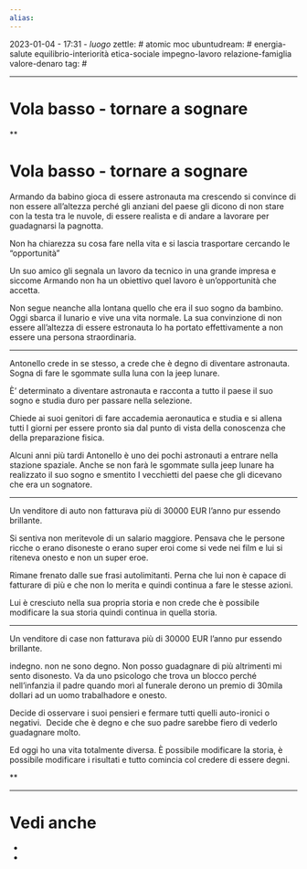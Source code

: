 ```yaml
---
alias: 
---
```

2023-01-04 - 17:31 - *luogo*
zettle: # atomic moc
ubuntudream: # energia-salute equilibrio-interiorità etica-sociale impegno-lavoro relazione-famiglia valore-denaro 
tag: #

---
# Vola basso - tornare a sognare


**

# Vola basso - tornare a sognare

Armando da babino gioca di essere astronauta ma crescendo si convince di non essere all’altezza perché gli anziani del paese gli dicono di non stare con la testa tra le nuvole, di essere realista e di andare a lavorare per guadagnarsi la pagnotta.

Non ha chiarezza su cosa fare nella vita e si lascia trasportare cercando le “opportunità”

Un suo amico gli segnala un lavoro da tecnico in una grande impresa e siccome Armando non ha un obiettivo quel lavoro è un’opportunità che accetta.

Non segue neanche alla lontana quello che era il suo sogno da bambino. Oggi sbarca il lunario e vive una vita normale. La sua convinzione di non essere all’altezza di essere estronauta lo ha portato effettivamente a non essere una persona straordinaria.

  

---

Antonello crede in se stesso, a crede che è degno di diventare astronauta. Sogna di fare le sgommate sulla luna con la jeep lunare.

È’ determinato a diventare astronauta e racconta a tutto il paese il suo sogno e studia duro per passare nella selezione.

Chiede ai suoi genitori di fare accademia aeronautica e studia e si allena tutti I giorni per essere pronto sia dal punto di vista della conoscenza che della preparazione fisica.

Alcuni anni più tardi Antonello è uno dei pochi astronauti a entrare nella stazione spaziale. Anche se non farà le sgommate sulla jeep lunare ha realizzato il suo sogno e smentito I vecchietti del paese che gli dicevano che era un sognatore.

  
  

---

Un venditore di auto non fatturava più di 30000 EUR l’anno pur essendo brillante.

Si sentiva non meritevole di un salario maggiore. Pensava che le persone ricche o erano disoneste o erano super eroi come si vede nei film e lui si riteneva onesto e non un super eroe.

Rimane frenato dalle sue frasi autolimitanti. Perna che lui non è capace di fatturare di più e che non lo merita e quindi continua a fare le stesse azioni.

Lui è cresciuto nella sua propria storia e non crede che è possibile modificare la sua storia quindi continua in quella storia.

  

---

Un venditore di case non fatturava più di 30000 EUR l’anno pur essendo brillante.

indegno. non ne sono degno. Non posso guadagnare di più altrimenti mi sento disonesto. Va da uno psicologo che trova un blocco perché nell’infanzia il padre quando morì al funerale derono un premio di 30mila dollari ad un uomo trabalhadore e onesto.

Decide di osservare i suoi pensieri e fermare tutti quelli auto-ironici o negativi.  Decide che è degno e che suo padre sarebbe fiero di vederlo guadagnare molto.

Ed oggi ho una vita totalmente diversa. È possibile modificare la storia, è possibile modificare i risultati e tutto comincia col credere di essere degni.

  
**


---
# Vedi anche
- 
- 